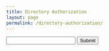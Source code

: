 ```yaml
---
title: Directory Authorization
layout: page
permalink: /directory-authorization/
---
```


<script>
    function requestAuth() {
        event.preventDefault();
        slug = $("#slug").val();

        function preauthenticate(slug, callback) {
                var data= {
                    'slug' : slug
                }

                $.ajax({
                    type: "GET",
                    url: "https://nbdirectory.site/preauthenicate",
                    data: data,
                    crossDomain: true,
                });

                console.log('slug');

                callback(slug);
            }

        function authorization_redirect(slug) {
               url = "https://" + slug + ".nationbuilder.com/oauth/authorize?response_type=code&client_id=725cf9d4f9380b5d8946b238fb8d2f1f10c151b86dee199913ade8521679e2f6&redirect_uri=https%3A%2F%2Fwww.nbdirectory.site%2Fauthenticate";
               window.location.href = url;
        }

       preauthenticate(slug, authorization_redirect);
    }
</script>

<form id="auth-form" class="clickable" onsubmit="requestAuth()">
    <input id='slug' type='text' name='nation_slug' label='Nation Slug'>
    <input id='submit' type='submit' value='Submit'>
</form>